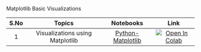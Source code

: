 Matplotlib Basic Visualizations

| S.No |  Topics                                  | Notebooks                                                             |  Link                |
|:----:|    :------------:                        |     :--------------:                                                  |    :--------:        |
|1| Visualizations using Matplotlib  | [Python-Matplotlib](Matplotlib_Visualizations.ipynb) | [![Open In Colab](https://colab.research.google.com/assets/colab-badge.svg)](https://colab.research.google.com/github/rbg-research/AI-Training/blob/main/python/NumPy/Numpy_Basics.ipynb)|


